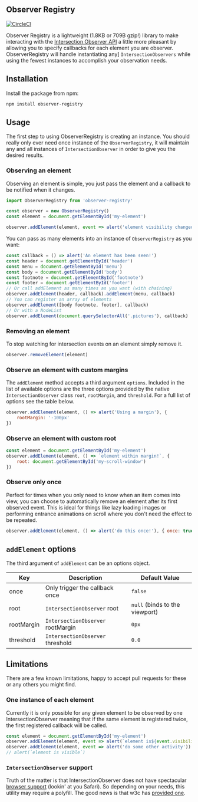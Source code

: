 Observer Registry
-----------------

[![CircleCI](https://circleci.com/gh/wearebraid/observer-registry.svg?style=svg)](https://circleci.com/gh/wearebraid/observer-registry)

Observer Registry is a lightweight (1.8KB or 709B gzip!) library to make interacting with the
[Intersection Observer API](https://developer.mozilla.org/en-US/docs/Web/API/Intersection_Observer_API)
a little more pleasant by allowing you to specify callbacks for each element you
are observer. ObserverRegistry will handle instantiating any]
`IntersectionObservers` while using the fewest instances to accomplish your
observation needs.

## Installation

Install the package from npm:

```sh
npm install observer-registry
```

## Usage

The first step to using ObserverRegistry is creating an instance. You should
really only ever need once instance of the `ObserverRegistry`, it will maintain
any and all instances of `IntersectionObserver` in order to give you the
desired results.

### Observing an element

Observing an element is simple, you just pass the element and a callback to be
notified when it changes.

```js
import ObserverRegistry from 'observer-registry'

const observer = new ObserverRegistry()
const element = document.getElementById('my-element')

observer.addElement(element, event => alert('element visibility changed!'))
```

You can pass as many elements into an instance of  `ObserverRegistry` as you want:

```js
const callback = () => alert('An element has been seen!')
const header = document.getElementById('header')
const menu = document.getElementById('menu')
const body = document.getElementById('body')
const footnote = document.getElementById('footnote')
const footer = document.getElementById('footer')
// Or call addElement as many times as you want (with chaining)
observer.addElement(header, callback).addElement(menu, callback)
// You can register an array of elements
observer.addElement([body footnote, footer], callback)
// Or with a NodeList
observer.addElement(document.querySelectorAll('.pictures'), callback)
```

### Removing an element

To stop watching for intersection events on an element simply remove it.

```js
observer.removeElement(element)
```

### Observe an element with custom margins

The `addElement` method accepts a third argument `options`. Included in the
list of available options are the three options provided by the native
`IntersectionObserver` class `root`, `rootMargin`, and `threshold`. For a full
list of options see the table below.

```js
observer.addElement(element, () => alert('Using a margin'), {
    rootMargin: '-100px'
})
```

### Observe an element with custom root

```js
const element = document.getElementById('my-element')
observer.addElement(element, () => `element within margin!`, {
    root: document.getElementById('my-scroll-window')
})
```
### Observe only once

Perfect for times when you only need to know when an item comes into view, you
can choose to automatically remove an element after its first observed event.
This is ideal for things like lazy loading images or performing entrance
animations on scroll where you don't need the effect to be repeated.

```js
observer.addElement(element, () => alert('do this once!'), { once: true })
```

## `addElement` options

The third argument of `addElement` can be an options object.

Key         | Description                       | Default Value
------------|-----------------------------------|--------------
once        | Only trigger the callback once    | `false`
root        | `IntersectionObserver` root       | `null` (binds to the viewport)
rootMargin  | `IntersectionObserver` rootMargin | `0px`
threshold   | `IntersectionObserver` threshold  | `0.0`

## Limitations

There are a few known limitations, happy to accept pull requests for these or
any others you might find.

### One instance of each element

Currently it is only possible for any given element to be observed by one
IntersectionObserver meaning that if the same element is registered twice, the
first registered callback will be called.

```js
const element = document.getElementById('my-element')
observer.addElement(element, event => alert(`element is${event.visibility ? ' ' : ' not '}visible`))
observer.addElement(element, event => alert('do some other activity'))
// alert(`element is visible`)
```

### `IntersectionObserver` support

Truth of the matter is that IntersectionObserver does not have spectacular
[browser support](https://caniuse.com/#search=intersectionobserver) (lookin' at you Safari).
So depending on your needs, this utility may require a polyfill. The good news
is that w3c has [provided one](https://github.com/w3c/IntersectionObserver/tree/master/polyfill).
